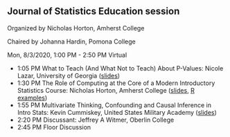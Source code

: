 ## Journal of Statistics Education session

Organized by Nicholas Horton, Amherst College

Chaired by Johanna Hardin, Pomona College

Mon, 8/3/2020, 1:00 PM - 2:50 PM	Virtual

- 1:05 PM	What to Teach (And What Not to Teach) About P-Values:
Nicole Lazar, University of Georgia ([slides](https://github.com/Amherst-Statistics/JSM2020/blob/master/jse/JSM2020-lazar.pdf))
- 1:30 PM	The Role of Computing at the Core of a Modern Introductory Statistics Course:
Nicholas Horton, Amherst College ([slides](https://github.com/Amherst-Statistics/JSM2020/blob/master/jse/jsm2020-computing.pdf), [R examples](https://github.com/Amherst-Statistics/JSM2020/blob/master/jse/jsm2020-computing-mosaic.pdf))
- 1:55 PM	Multivariate Thinking, Confounding and Causal Inference in Intro Stats:
Kevin Cummiskey, United States Military Academy
([slides](https://github.com/Amherst-Statistics/JSM2020/blob/master/jse/Cummiskey-confounding.pdf))
- 2:20 PM	Discussant: Jeffrey A Witmer, Oberlin College
- 2:45 PM	Floor Discussion
